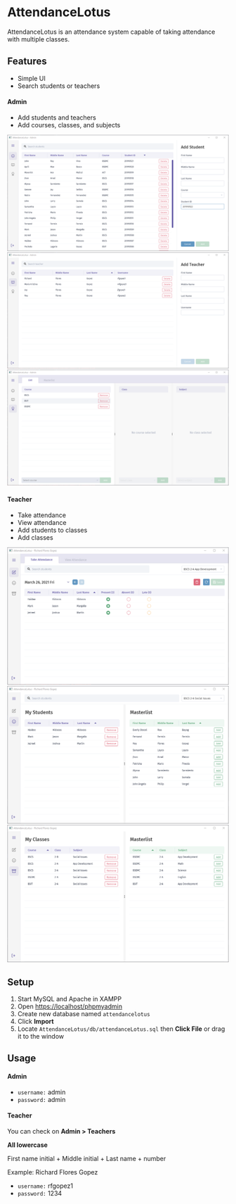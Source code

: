 # AttendanceLotus
AttendanceLotus is an attendance system capable of taking attendance with multiple classes.
## Features
- Simple UI
- Search students or teachers
#### Admin
- Add students and teachers
- Add courses, classes, and subjects

![Admin user - Students](readme-assets/admin/admin_students.png)
![Admin user - Teachers](readme-assets/admin/admin_teachers.png)
![Admin user - Curriculums](readme-assets/admin/admin_curriculums.png)

#### Teacher
- Take attendance
- View attendance
- Add students to classes
- Add classes

![Teacher user - Attendance](readme-assets/teacher/teacher_attendance.png)
![Teacher user - Students](readme-assets/teacher/teacher_students.png)
![Teacher user - Classes](readme-assets/teacher/teacher_classes.png)
## Setup
1. Start MySQL and Apache in XAMPP
2. Open <https://localhost/phpmyadmin>
3. Create new database named `attendancelotus`
4. Click **Import**
5. Locate `AttendanceLotus/db/attendanceLotus.sql` then **Click File** or drag it to the window 
## Usage
#### Admin
- `username:` admin
- `password:` admin
#### Teacher
You can check on **Admin > Teachers**

**All lowercase**

First name initial + Middle initial + Last name + number

Example: Richard Flores Gopez
- `username:` rfgopez1
- `password:` 1234
